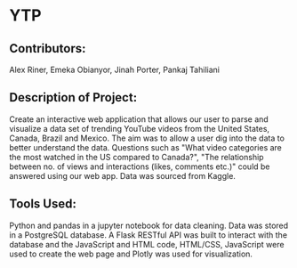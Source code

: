 # YTP
## Contributors: 
Alex Riner, Emeka Obianyor, Jinah Porter, Pankaj Tahiliani 

## Description of Project: 
Create an interactive web application that allows our user to parse and visualize a data set of trending YouTube videos from the United States, Canada, Brazil and Mexico. The aim was to allow a user dig into the data to better understand the data. Questions such as "What video categories are the most watched in the US compared to Canada?", "The relationship between no. of views and interactions (likes, comments etc.)" could be answered using our web app. 
Data was sourced from Kaggle. 

## Tools Used: 
Python and pandas in a jupyter notebook for data cleaning. Data was stored in a PostgreSQL database. A Flask RESTful API was built to interact with the database and the JavaScript and HTML code, HTML/CSS, JavaScript were used to create the web page and Plotly was used for visualization.
